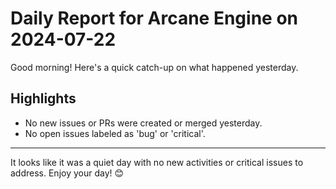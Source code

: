 # Daily Report for Arcane Engine on 2024-07-22

Good morning! Here's a quick catch-up on what happened yesterday.

## Highlights
- No new issues or PRs were created or merged yesterday.
- No open issues labeled as 'bug' or 'critical'.

---

It looks like it was a quiet day with no new activities or critical issues to address. Enjoy your day! 😊